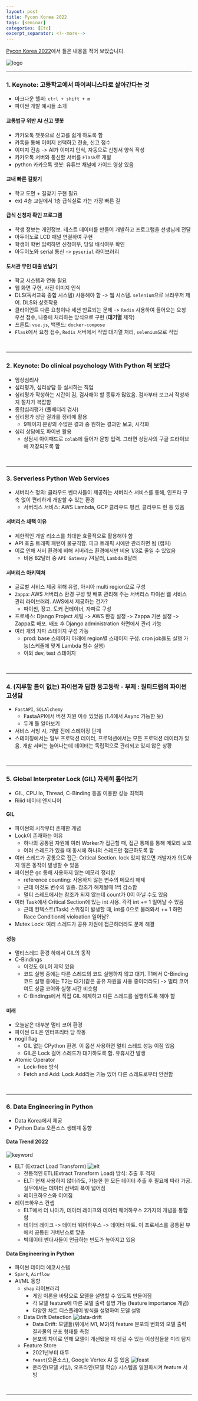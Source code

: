```yaml
---
layout: post
title: Pycon Korea 2022
tags: [seminar]
categories: [Etc]
excerpt_separator: <!--more-->
---
```

[Pycon Korea 2022](https://2022.pycon.kr/)에서 들은 내용을 적어 보았습니다.<!--more-->

![logo](/assets/20221001-1-logo.png)

---

### 1. Keynote: 고등학교에서 파이써니스타로 살아간다는 것

- 마크다운 헬퍼: `ctrl + shift + m`
- 파이썬 개발 예시들 소개

#### 교통법규 위반 AI 신고 챗봇
- 카카오톡 챗봇으로 신고를 쉽게 하도록 함
- 카톡을 통해 이미지 선택하고 전송, 신고 접수
- 이미지 전송 -> AI가 이미지 인식, 자동으로 신청서 양식 작성
- 카카오톡 서버와 통신할 서버를 `Flask`로 개발
- python 카카오톡 챗봇: 유튜브 채널에 가이드 영상 있음

#### 교내 빠른 길찾기
- 학교 도면 + 길찾기 구현 필요
- ex) 4층 교실에서 1층 급식실로 가는 가장 빠른 길

#### 급식 신청자 확인 프로그램
- 학생 정보는 개인정보. 테스트 데이터를 만들어 개발하고 프로그램을 선생님께 전달
- 아두이노로 LCD 패널 연결하여 구현
- 학생이 학번 입력하면 신청여부, 당일 배식여부 확인
- 아두이노와 serial 통신 -> `pyserial` 라이브러리

#### 도서관 무인 대출 반납기
- 학교 시스템과 연동 필요
- 웹 화면 구현, 사진 이미지 인식
- DLS(독서교육 종합 시스템) 사용해야 함 -> 웹 시스템. `selenium`으로 브라우저 제어. DLS와 상호작용
- 클라이언트 다른 요청이나 세션 만료되는 문제 -> `Redis` 사용하여 들어오는 요청 우선 접수, 나중에 처리하는 방식으로 구현 (**대기열** 제작)
- 프론트: `vue.js`, 백엔드: `docker-compose`
- `Flask`에서 요청 접수, `Redis` 서버에서 작업 대기열 처리, `selenium`으로 작업

<br>

---

### 2. Keynote: Do clinical psychology With Python 해 보았다

- 임상심리사
- 심리평가, 심리상담 등 실시하는 직업
- 심리평가 작성하는 시간이 김, 검사해야 할 종류가 많았음. 검사부터 보고서 작성까지 절차가 복잡함
- 종합심리평가 (풀배터리 검사)
- 심리평가 상담 결과를 정리에 활용
  - 9페이지 분량의 수많은 결과 중 원하는 결과만 보고, 시각화
- 심리 상담에도 파이썬 활용
  - 상담시 아이패드로 `colab`에 들어가 문항 입력. 그러면 상담사의 구글 드라이브에 저장되도록 함

<br>

---

### 3. Serverless Python Web Services

- 서버리스 정의: 클라우드 벤더사들이 제공하는 서버리스 서비스를 통해, 인프라 구축 없이 편리하게 개발할 수 있는 환경
  - 서버리스 서비스: AWS Lambda, GCP 클라우드 펑션, 클라우드 런 등 있음

#### 서버리스 채택 이유
- 제한적인 개발 리소스를 최대한 효율적으로 활용해야 함
- API 호출 트래픽 패턴이 불규칙함. 피크 트래픽 시에만 관리하면 됨
(캡처)
- 이로 인해 서버 환경에 비해 서버리스 환경에서만 비용 1/3로 줄일 수 있었음
  - 비용 82달러 중 `API Gateway` 74달러, `Lambda` 8달러

#### 서버리스 아키텍처
- 글로벌 서비스 제공 위해 유럽, 아시아 multi region으로 구성
- `Zappa`: AWS 서버리스 환경 구성 및 배포 관리해 주는 서버리스 파이썬 웹 서비스 관리 라이브러리. AWS에서 제공하는 건가?
  - 파이썬, 장고, 도커 컨테이너, 자파로 구성
- 프로세스: Django Project 세팅 -> AWS 환경 설정 -> Zappa 기본 설정 -> Zappa로 배포. 배포 후 Django administration 화면에서 관리 가능
- 여러 개의 자파 스테이지 구성 가능
  - prod: base 스테이지 아래에 region별 스테이지 구성. cron job들도 실행 가능(스케줄에 맞게 Lambda 함수 실행)
  - 이외 dev, test 스테이지

<br>

---

### 4. (지루할 틈이 없는) 파이썬과 딥한 동고동락 - 부제 : 원티드랩의 파이썬 고생담

- `FastAPI`, `SQLAlchemy`
  - FastaAPI에서 버전 지원 이슈 있었음 (1.4에서 Async 가능한 듯)
  - 두개 툴 알아보기
- 서비스 서빙 시, 개발 전에 스테이징 단계
- 스테이징에서는 일부 프로덕션 데이터, 프로덕션에서는 모든 프로덕션 데이터가 있음. 개발 서버는 늘어나는데 데이터는 독립적으로 관리되고 있지 않은 상황

<br>

---

### 5. Global Interpreter Lock (GIL) 자세히 톺아보기

- GIL, CPU Io, Thread, C-Binding 등을 이용한 성능 최적화
- Riiid 데이터 엔지니어

#### GIL
- 파이썬의 시작부터 존재한 개념
- Lock이 존재하는 이유
  - 하나의 공통된 자원에 여러 Worker가 접근할 때, 접근 통제를 통해 메모리 보호
  - 여러 스레드가 있을 때 동시에 하나의 스레드만 접근하도록 함
- 여러 스레드가 공통으로 접근: Critical Section. lock 있지 않으면 개발자가 의도하지 않은 동작이 발생할 수 있음
- 파이썬은 gc 통해 사용하지 않는 메모리 정리함
  - reference counting: 사용하지 않는 변수의 메모리 해제
  - 근데 이것도 변수의 일종. 참조가 해제될때 1씩 감소함
  - 멀티 스레드에서는 참조가 되지 않는데 count가 0이 아닐 수도 있음
- 여러 Task에서 Critical Section에 있는 int 사용. 각각 int += 1 일어날 수 있음
  - 근데 컨텍스트(Task) 스위칭이 발생할 때, int를 0으로 불러와서 += 1 하면 Race Condition에 violoation 일어남?
- Mutex Lock: 여러 스레드가 공유 자원에 접근하더라도 문제 해결

#### 성능
- 멀티스레드 환경 하에서 GIL의 동작
- C-Bindings
  - 이것도 GIL이 제약 있음
  - 코드 실행 중에는 다른 스레드의 코드 실행하지 않고 대기. T1에서 C-Binding 코드 실행 중에는 T2는 대기(같은 공유 자원을 사용 중이더라도) -> 멀티 코어여도 싱글 코어와 실행 시간 비슷함
  - C-Bindings에서 직접 GIL 해제하고 다른 스레드를 실행하도록 해야 함

#### 미래
- 오늘날은 대부분 멀티 코어 환경
- 파이썬 GIL은 인터프리터 당 작동
- nogil flag
  - GIL 없는 CPython 환경. 이 옵션 사용하면 멀티 스레드 성능 이점 있음
  - GIL은 Lock 걸어 스레드가 대기하도록 함. 유휴시간 발생
- Atomic Operator
  - Lock-free 방식
  - Fetch and Add: Lock Add라는 기능 있어 다른 스레드로부터 안전함

<br>

---

### 6. Data Engineering in Python

- Data Korea에서 제공
- Python Data 오픈소스 생태계 동향

#### Data Trend 2022

![keyword](/assets/20221001-2-keyword.png)

- ELT (Extract Load Transform)
  ![elt](/assets/20221001-3-elt.png)
  - 전통적인 ETL(Extract Transform Load) 방식: 추출 후 적재
  - ELT: 현재 사용하지 않더라도, 가능한 한 모든 데이터 추출 후 필요에 따라 가공. 실무에서는 데이터 선택의 폭이 넓어짐
  - 레이크하우스와 이어짐
- 레이크하우스 컨셉
  - ELT에서 더 나아가, 데이터 레이크와 데이터 웨어하우스 2가지의 개념을 통합함
  - 데이터 레이크 -> 데이터 웨어하우스 -> 데이터 마트. 이 프로세스를 공통된 뷰에서 공통된 거버넌스로 맞춤
  - 빅데이터 벤더사들이 언급하는 빈도가 높아지고 있음

#### Data Engineering in Python
- 파이썬 데이터 에코시스템
- `Spark`, `Airflow`
- AI/ML 동향
  - `shap` 라이브러리
    - 게임 이론을 바탕으로 모델을 설명할 수 있도록 만들어짐
    - 각 모델 feature에 따른 모델 출력 설명 가능 (feature importance 개념)
    - 다양한 차트 디스플레이 방식을 설명하여 모델 설명
  - Data Drift Detection
    ![data-drift](/assets/20221001-4-data-drift.png)
    - Data Drift: 모델들(위에서 M1, M2)의 feature 분포의 변화와 모델 출력 결과물의 분포 형태를 측정
    - 분포의 차이로 인해 모델이 개선됐을 때 생길 수 있는 이상점들을 미리 탐지
  - Feature Store
    - 2021년부터 대두
    - `feast`(오픈소스), Google Vertex AI 등 있음
    ![feast](/assets/20221001-5-feast.png)
    - 온라인(모델 서빙), 오프라인(모델 학습) 시스템을 일원화시켜 feature 서빙

<br>

---
